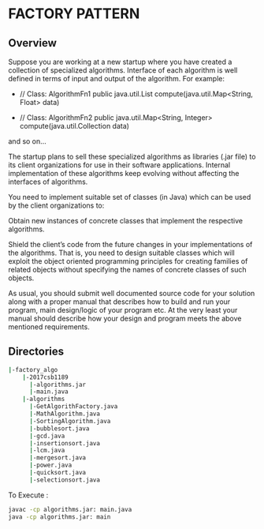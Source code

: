 # FACTORY PATTERN

## Overview

Suppose you are working at a new startup where you have created a collection of specialized algorithms. Interface of each algorithm is well defined in terms of input and output of the algorithm. For example:

- // Class: AlgorithmFn1
public java.util.List compute(java.util.Map<String, Float> data) 

- // Class: AlgorithmFn2
public java.util.Map<String, Integer> compute(java.util.Collection data) 

and so on…

The startup plans to sell these specialized algorithms as libraries (.jar file) to its client organizations for use in their software applications. Internal implementation of these algorithms keep evolving without affecting the interfaces of algorithms. 


You need to implement suitable set of classes (in Java) which can be used by the client organizations to:

Obtain new instances of concrete classes that implement the respective algorithms.

Shield the client’s code from the future changes in your implementations of the algorithms. That is, you need to design suitable classes which will exploit the object oriented programming principles for creating families of related objects without specifying the names of concrete classes of such objects.


As usual, you should submit well documented source code for your solution along with a proper manual that describes how to build and run your program, main design/logic of your program etc. At the very least your manual should describe how your design and program meets the above mentioned requirements.

## Directories

```bash
|-factory_algo
    |-2017csb1189
      |-algorithms.jar
      |-main.java
    |-algorithms
      |-GetAlgorithFactory.java
      |-MathAlgorithm.java
      |-SortingAlgorithm.java
      |-bubblesort.java
      |-gcd.java
      |-insertionsort.java
      |-lcm.java
      |-mergesort.java
      |-power.java
      |-quicksort.java
      |-selectionsort.java
```

To Execute :

```bash
javac -cp algorithms.jar: main.java
java -cp algorithms.jar: main
```

